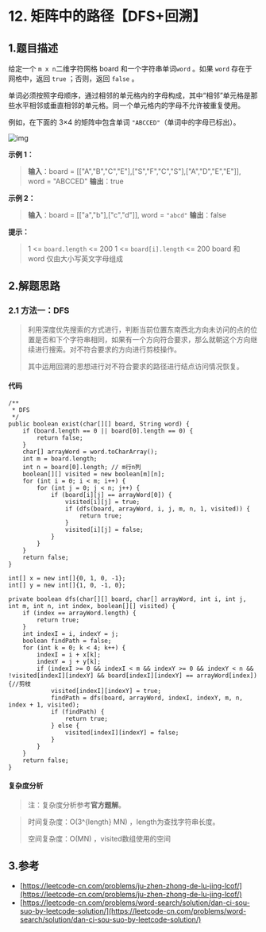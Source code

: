 # 12. 矩阵中的路径【DFS+回溯】

## 1.题目描述

给定一个 `m x n`二维字符网格 board 和一个字符串单词`word` 。如果 `word` 存在于网格中，返回 `true` ；否则，返回 `false` 。

单词必须按照字母顺序，通过相邻的单元格内的字母构成，其中“相邻”单元格是那些水平相邻或垂直相邻的单元格。同一个单元格内的字母不允许被重复使用。

例如，在下面的 3×4 的矩阵中包含单词 `"ABCCED"`（单词中的字母已标出）。

![img](https://mchen0607.github.io/images/word2.jpg)

**示例 1：**

> **输入**：board = \[\["A","B","C","E"\],\["S","F","C","S"\],\["A","D","E","E"\]\], word = "ABCCED" **输出**：true

**示例 2：**

> **输入**：board = \[\["a","b"\],\["c","d"\]\], word = `"abcd"` **输出**：false

**提示：**

> 1 &lt;= `board.length` &lt;= 200 1 &lt;= `board[i].length` &lt;= 200 board 和 word 仅由大小写英文字母组成

## 2.解题思路

### 2.1 方法一：DFS

> 利用深度优先搜索的方式进行，判断当前位置东南西北方向未访问的点的位置是否和下个字符串相同，如果有一个方向符合要求，那么就朝这个方向继续进行搜索。对不符合要求的方向进行剪枝操作。
>
> 其中运用回溯的思想进行对不符合要求的路径进行结点访问情况恢复。

#### 代码

```text
/**
 * DFS
 */
public boolean exist(char[][] board, String word) {
    if (board.length == 0 || board[0].length == 0) {
        return false;
    }
    char[] arrayWord = word.toCharArray();
    int m = board.length;
    int n = board[0].length; // m行n列
    boolean[][] visited = new boolean[m][n];
    for (int i = 0; i < m; i++) {
        for (int j = 0; j < n; j++) {
            if (board[i][j] == arrayWord[0]) {
                visited[i][j] = true;
                if (dfs(board, arrayWord, i, j, m, n, 1, visited)) {
                    return true;
                }
                visited[i][j] = false;
            }
        }
    }
    return false;
}

int[] x = new int[]{0, 1, 0, -1};
int[] y = new int[]{1, 0, -1, 0};

private boolean dfs(char[][] board, char[] arrayWord, int i, int j, int m, int n, int index, boolean[][] visited) {
    if (index == arrayWord.length) {
        return true;
    }
    int indexI = i, indexY = j;
    boolean findPath = false;
    for (int k = 0; k < 4; k++) {
        indexI = i + x[k];
        indexY = j + y[k];
        if (indexI >= 0 && indexI < m && indexY >= 0 && indexY < n && !visited[indexI][indexY] && board[indexI][indexY] == arrayWord[index]) {//剪枝
            visited[indexI][indexY] = true;
            findPath = dfs(board, arrayWord, indexI, indexY, m, n, index + 1, visited);
            if (findPath) {
                return true;
            } else {
                visited[indexI][indexY] = false;
            }
        }
    }
    return false;
}
```

#### 复杂度分析

> 注：复杂度分析参考**官方题解**。

> 时间复杂度：O\(3^{length} MN\) ，length为查找字符串长度。
>
> 空间复杂度：O\(MN\) ，visited数组使用的空间

## 3.参考

* [https://leetcode-cn.com/problems/ju-zhen-zhong-de-lu-jing-lcof/](https://leetcode-cn.com/problems/ju-zhen-zhong-de-lu-jing-lcof/)
* [https://leetcode-cn.com/problems/word-search/solution/dan-ci-sou-suo-by-leetcode-solution/](https://leetcode-cn.com/problems/word-search/solution/dan-ci-sou-suo-by-leetcode-solution/)

